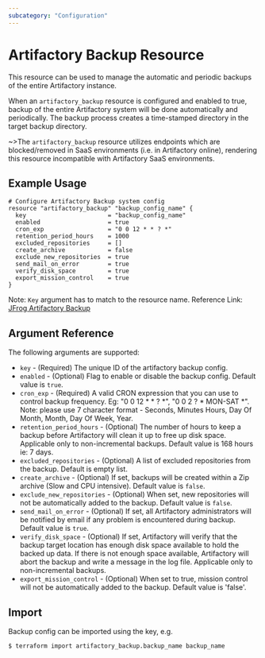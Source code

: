 ```yaml
---
subcategory: "Configuration"
---
```

# Artifactory Backup Resource

This resource can be used to manage the automatic and periodic backups of the entire Artifactory instance.

When an `artifactory_backup` resource is configured and enabled to true, backup of the entire Artifactory system will be done automatically and periodically.
The backup process creates a time-stamped directory in the target backup directory.

~>The `artifactory_backup` resource utilizes endpoints which are blocked/removed in SaaS environments (i.e. in Artifactory online), rendering this resource incompatible with Artifactory SaaS environments.

## Example Usage

```hcl
# Configure Artifactory Backup system config
resource "artifactory_backup" "backup_config_name" {
  key                       = "backup_config_name"
  enabled                   = true
  cron_exp                  = "0 0 12 * * ? *"
  retention_period_hours    = 1000
  excluded_repositories     = []
  create_archive            = false
  exclude_new_repositories  = true
  send_mail_on_error        = true
  verify_disk_space         = true
  export_mission_control    = true
}
```
Note: `Key` argument has to match to the resource name.
Reference Link: [JFrog Artifactory Backup](https://www.jfrog.com/confluence/display/JFROG/Backups)

## Argument Reference

The following arguments are supported:

* `key`                          - (Required) The unique ID of the artifactory backup config.
* `enabled`                      - (Optional) Flag to enable or disable the backup config. Default value is `true`.
* `cron_exp`                     - (Required) A valid CRON expression that you can use to control backup frequency. Eg: "0 0 12 * * ? *", "0 0 2 ? * MON-SAT *". Note: please use 7 character format - Seconds,	Minutes	Hours, Day Of Month, Month, Day Of Week, Year.
* `retention_period_hours`       - (Optional) The number of hours to keep a backup before Artifactory will clean it up to free up disk space. Applicable only to non-incremental backups. Default value is 168 hours ie: 7 days.
* `excluded_repositories`        - (Optional) A list of excluded repositories from the backup. Default is empty list.
* `create_archive`               - (Optional) If set, backups will be created within a Zip archive (Slow and CPU intensive). Default value is `false`.
* `exclude_new_repositories`     - (Optional) When set, new repositories will not be automatically added to the backup. Default value is `false`.
* `send_mail_on_error`           - (Optional) If set, all Artifactory administrators will be notified by email if any problem is encountered during backup. Default value is `true`.
* `verify_disk_space`            - (Optional) If set, Artifactory will verify that the backup target location has enough disk space available to hold the backed up data. If there is not enough space available, Artifactory will abort the backup and write a message in the log file. Applicable only to non-incremental backups.
* `export_mission_control`       - (Optional) When set to true, mission control will not be automatically added to the backup. Default value is 'false'.

## Import

Backup config can be imported using the key, e.g.

```
$ terraform import artifactory_backup.backup_name backup_name
```
